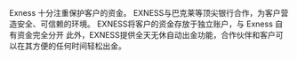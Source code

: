 
Exness 十分注重保护客户的资金。 EXNESS与巴克莱等顶尖银行合作，为客户营造安全、可信赖的环境。 EXNESS将客户的资金存放于独立账户，与 Exness 自有资金完全分开
此外，EXNESS提供全天无休自动出金功能，合作伙伴和客户可以在其方便的任何时间轻松出金。